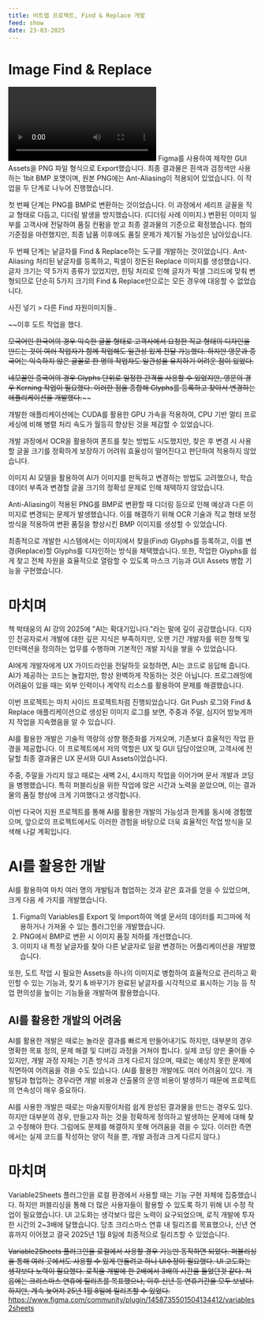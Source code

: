```yaml
---
title: 비트맵 프로젝트, Find & Replace 개발
feed: show
date: 23-03-2025
---
```


# Image Find & Replace


![](/assets/img/0323%20at%2022.20.21.mp4)
Figma를 사용하여 제작한 GUI Assets을 PNG 파일 형식으로 Export했습니다. 최종 결과물은 흰색과 검정색만 사용하는 1bit BMP 포맷이며, 원본 PNG에는 Ant-Aliasing이 적용되어 있었습니다. 이 작업을 두 단계로 나누어 진행했습니다.

첫 번째 단계는 PNG를 BMP로 변환하는 것이었습니다. 이 과정에서 세리프 글꼴을 직교 형태로 다듬고, 디더링 발생을 방지했습니다. (디더링 사례 이미지.) 변환된 이미지 일부를 고객사에 전달하여 품질 컨펌을 받고 최종 결과물의 기준으로 확정했습니다. 협의 기준점을 마련했지만, 최종 납품 이후에도 품질 문제가 제기될 가능성은 남아있습니다.

두 번째 단계는 낱글자를 Find & Replace하는 도구를 개발하는 것이었습니다. Ant-Aliasing 처리된 낱글자를 등록하고, 픽셀이 정돈된 Replace 이미지를 생성했습니다. 글자 크기는 약 5가지 종류가 있었지만, 힌팅 처리로 인해 글자가 픽셀 그리드에 맞춰 변형되므로 단순히 5가지 크기의 Find & Replace만으로는 모든 경우에 대응할 수 없었습니다.

사진 넣기 > 다른 Find 자원이미지들..




~~이후 도트 작업을 했다.

~~모국어인 한국어의 경우 익숙한 글꼴 형태로 고객사에서 요청한 직교 형태의 디자인을 만드는 것이 여러 작업자가 함께 작업해도 일관성 있게 전달 가능했다. 하지만 영문과 중국어는 익숙하지 않은 글꼴로 한 명의 작업자도 일관성을 유지하기 어려운 점이 있었다.~~

~~네모꼴인 중국어의 경우 Glyphs 단위로 일정한 간격을 사용할 수 있었지만, 영문의 경우 Kerning 작업이 필요했다. 이러한 점을 종합해 Glyphs를 등록하고 찾아서 변경하는 애플리케이션을 개발했다.~~~~

개발한 애플리케이션에는 CUDA를 활용한 GPU 가속을 적용하여, CPU 기반 멀티 프로세싱에 비해 병렬 처리 속도가 월등히 향상된 것을 체감할 수 있었습니다.

개발 과정에서 OCR을 활용하여 폰트를 찾는 방법도 시도했지만, 찾은 후 변경 시 사용할 글꼴 크기를 정확하게 보장하기 어려워 효율성이 떨어진다고 판단하여 적용하지 않았습니다.

이미지 AI 모델을 활용하여 AI가 이미지를 판독하고 변경하는 방법도 고려했으나, 학습 데이터 부족과 변경할 글꼴 크기의 정확성 문제로 인해 채택하지 않았습니다.

Anti-Aliasing이 적용된 PNG를 BMP로 변환할 때 디더링 등으로 인해 예상과 다른 이미지로 변경되는 문제가 발생했습니다. 이를 해결하기 위해 OCR 기술과 직교 형태 보정 방식을 적용하여 변환 품질을 향상시킨 BMP 이미지를 생성할 수 있었습니다.

최종적으로 개발한 시스템에서는 이미지에서 찾을(Find) Glyphs를 등록하고, 이를 변경(Replace)할 Glyphs를 디자인하는 방식을 채택했습니다. 또한, 작업한 Glyphs를 쉽게 찾고 전체 자원을 효율적으로 열람할 수 있도록 마스크 기능과 GUI Assets 병합 기능을 구현했습니다.

# 마치며

책 박태웅의 AI 강의 2025에 "AI는 확대기입니다."라는 말에 깊이 공감했습니다. 디자인 전공자로서 개발에 대한 깊은 지식은 부족하지만, 오랜 기간 개발자를 위한 정책 및 인터랙션을 정의하는 업무를 수행하며 기본적인 개발 지식을 쌓을 수 있었습니다.

AI에게 개발자에게 UX 가이드라인을 전달하듯 요청하면, AI는 코드로 응답해 줍니다. AI가 제공하는 코드는 놀랍지만, 항상 완벽하게 작동하는 것은 아닙니다. 프로그래밍에 어려움이 있을 때는 외부 인력이나 계약직 리소스를 활용하여 문제를 해결했습니다.

이번 프로젝트는 마치 사이드 프로젝트처럼 진행되었습니다. Git Push 로그와 Find & Replace 애플리케이션으로 생성된 이미지 로그를 보면, 주중과 주말, 심지어 밤늦게까지 작업을 지속했음을 알 수 있습니다.

AI를 활용한 개발은 기술적 역량의 상향 평준화를 가져오며, 기존보다 효율적인 작업 환경을 제공합니다. 이 프로젝트에서 저의 역할은 UX 및 GUI 담당이었으며, 고객사에 전달할 최종 결과물은 UX 문서와 GUI Assets이었습니다.

주중, 주말을 가리지 않고 때로는 새벽 2시, 4시까지 작업을 이어가며 문서 개발과 코딩을 병행했습니다. 특히 퍼블리싱을 위한 작업에 많은 시간과 노력을 쏟았으며, 이는 결과물의 품질 향상에 크게 기여했다고 생각합니다.

이번 다국어 지원 프로젝트를 통해 AI를 활용한 개발의 가능성과 한계를 동시에 경험했으며, 앞으로의 프로젝트에서도 이러한 경험을 바탕으로 더욱 효율적인 작업 방식을 모색해 나갈 계획입니다.


# AI를 활용한 개발

AI를 활용하여 마치 여러 명의 개발팀과 협업하는 것과 같은 효과를 얻을 수 있었으며, 크게 다음 세 가지를 개발했습니다.

1. Figma의 Variables를 Export 및 Import하여 엑셀 문서의 데이터를 피그마에 적용하거나 가져올 수 있는 플러그인을 개발했습니다.
2. PNG에서 BMP로 변환 시 이미지 품질 저하를 개선했습니다.
3. 이미지 내 특정 낱글자를 찾아 다른 낱글자로 일괄 변경하는 어플리케이션을 개발했습니다.

또한, 도트 작업 시 필요한 Assets을 하나의 이미지로 병합하여 효율적으로 관리하고 확인할 수 있는 기능과, 찾기 & 바꾸기가 완료된 낱글자를 시각적으로 표시하는 기능 등 작업 편의성을 높이는 기능들을 개발하여 활용했습니다.



## AI를 활용한 개발의 어려움

AI를 활용한 개발은 때로는 놀라운 결과를 빠르게 만들어내기도 하지만, 대부분의 경우 명확한 목표 정의, 문제 해결 및 디버깅 과정을 거쳐야 합니다. 실제 코딩 양은 줄어들 수 있지만, 개발 과정 자체는 기존 방식과 크게 다르지 않으며, 때로는 예상치 못한 문제에 직면하여 어려움을 겪을 수도 있습니다.
(AI를 활용한 개발에도 여러 어려움이 있다. 개발팀과 협업하는 경우라면 개발 비용과 산출물의 운영 비용이 발생하기 때문에 프로젝트의 연속성이 매우 중요하다.

AI를 사용한 개발은 때로는 마술지팡이처럼 쉽게 완성된 결과물을 만드는 경우도 있다. 하지만 대부분의 경우, 만들고자 하는 것을 정확하게 정의하고 발생하는 문제에 대해 찾고 수정해야 한다. 그럼에도 문제를 해결하지 못해 어려움을 겪을 수 있다. 이러한 측면에서는 실제 코드를 작성하는 양이 적을 뿐, 개발 과정과 크게 다르지 않다.)


# 마치며
Variable2Sheets 플러그인을 로컬 환경에서 사용할 때는 기능 구현 자체에 집중했습니다. 하지만 퍼블리싱을 통해 더 많은 사용자들이 활용할 수 있도록 하기 위해 UI 수정 작업이 필요했습니다. UI 고도화는 생각보다 많은 노력이 요구되었으며, 로직 개발에 투자한 시간의 2~3배에 달했습니다. 당초 크리스마스 연휴 내 릴리즈를 목표했으나, 신년 연휴까지 이어졌고 결국 2025년 1월 8일에 최종적으로 릴리즈할 수 있었습니다.

~~Variable2Sheets 플러그인을 로컬에서 사용할 경우 기능만 동작하면 되었다. 퍼블리싱을 통해 여러 곳에서도 사용할 수 있게 만들려고 하니 UI수정이 필요했다. UI 고도화는 생각보다 노력이 필요했다. 로직을 개발에 한 2배에서 3배의 시간을 들었던것 같다. 처음에는 크리스마스 연휴에 릴리즈를 목표했으나, 이후 신년 등 연휴기간을 모두 보냈다. 하지만, 계속 늦어져 25년 1월 8일에 릴리즈할 수 있었다.~~
https://www.figma.com/community/plugin/1458735501504134412/variables2sheets





